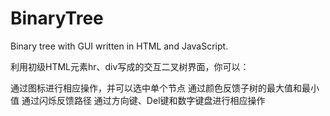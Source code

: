 # BinaryTree
Binary tree with GUI written in HTML and JavaScript.

利用初级HTML元素hr、div写成的交互二叉树界面，你可以：

通过图标进行相应操作，并可以选中单个节点
通过颜色反馈子树的最大值和最小值
通过闪烁反馈路径
通过方向键、Del键和数字键盘进行相应操作
